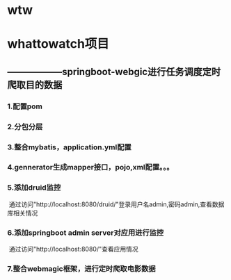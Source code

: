 # wtw
<h1>whattowatch项目</h1>
<h2>——————springboot-webgic进行任务调度定时爬取目的数据</h2>
<h3>1.配置pom</h3>
<h3>2.分包分层</h3>
<h3>3.整合mybatis，application.yml配置</h3>
<h3>4.gennerator生成mapper接口，pojo,xml配置。。。</h3>
<h3>5.添加druid监控</h3>
<p>&nbsp;通过访问"http://localhost:8080/druid/"登录用户名admin,密码admin,查看数据库相关情况</p>
<h3>6.添加springboot admin server对应用进行监控</h3>
<p>&nbsp;通过访问"http://localhost:8080/"查看应用情况</p>
<h3>7.整合webmagic框架，进行定时爬取电影数据</h3>


